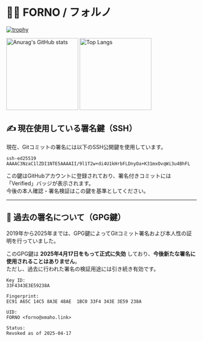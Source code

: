# 🌱🍄 FORNO / フォルノ

[![trophy](https://github-profile-trophy.vercel.app/?username=forno&theme=onedark&column=8&no-frame=true)](https://github.com/ryo-ma/github-profile-trophy)

[<img alt="Anurag's GitHub stats" src="https://github-readme-stats.vercel.app/api?username=forno&count_private=true&show_icons=true&theme=onedark&hide_border=true" height="190" />](https://github.com/anuraghazra/github-readme-stats)
[<img alt="Top Langs" src="https://github-readme-stats.vercel.app/api/top-langs/?username=forno&theme=onedark&layout=compact&langs_count=10&hide_border=true" height="190" />](https://github.com/anuraghazra/github-readme-stats)

## ✍️ 現在使用している署名鍵（SSH）

現在、Gitコミットの署名には以下のSSH公開鍵を使用しています。

```
ssh-ed25519 AAAAC3NzaC1lZDI1NTE5AAAAII/9l1T2w+di4U1kHrbFLDnyOa+K31mxOvqWi3u4BhFL
```

この鍵はGitHubアカウントに登録されており、署名付きコミットには「Verified」バッジが表示されます。  
今後の本人確認・署名検証はこの鍵を基準としてください。

---

## 📜 過去の署名について（GPG鍵）

2019年から2025年までは、GPG鍵によってGitコミット署名および本人性の証明を行っていました。

このGPG鍵は **2025年4月17日をもって正式に失効** しており、**今後新たな署名に使用されることはありません**。  
ただし、過去に行われた署名の検証用途には引き続き有効です。

```
Key ID:
33F4343E3E59238A

Fingerprint:
EC91 A65C 14C5 8A3E 48AE  1BC0 33F4 343E 3E59 238A

UID:
FORNO <forno@xmaho.link>

Status:
Revoked as of 2025-04-17
```
